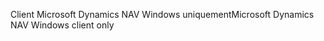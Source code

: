 <span data-ttu-id="38e27-101">Client Microsoft Dynamics NAV Windows uniquement</span><span class="sxs-lookup"><span data-stu-id="38e27-101">Microsoft Dynamics NAV Windows client only</span></span>